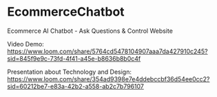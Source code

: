# EcommerceChatbot
Ecommerce AI Chatbot - Ask Questions &amp; Control Website

Video Demo: https://www.loom.com/share/5764cd5478104907aaa7da427910c245?sid=845f9e9c-73fd-4f41-a45e-b8636b8b0c4f

Presentation about Technology and Design: https://www.loom.com/share/354ad9398e7e4ddebccbf36d54ee0cc2?sid=60212be7-e83a-42b2-a558-ab2c7b796107
